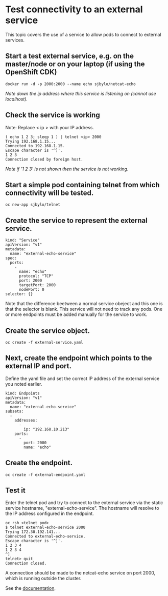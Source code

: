# Test connectivity to an external service

This topic covers the use of a service to allow pods to connect to external services.

## Start a test external service, e.g. on the master/node or on your laptop (if using the OpenShift CDK) 

```
docker run -d -p 2000:2000 --name echo sjbylo/netcat-echo
```
*Note down the ip address where this service is listening on (cannot use localhost).*

## Check the service is working

Note: Replace < ip > with your IP address.

```
( echo 1 2 3; sleep 1 ) | telnet <ip> 2000
Trying 192.168.1.15...
Connected to 192.168.1.15.
Escape character is '^]'.
1 2 3
Connection closed by foreign host.
```
*Note if '1 2 3' is not shown then the service is not working.*

## Start a simple pod containing telnet from which connectivity will be tested.

```
oc new-app sjbylo/telnet
```

## Create the service to represent the external service.

```
kind: "Service"
apiVersion: "v1"
metadata:
  name: "external-echo-service"
spec:
  ports:
    -
      name: "echo"
      protocol: "TCP"
      port: 2000
      targetPort: 2000
      nodePort: 0
selector: {}
```
Note that the difference beetween a normal service obeject and this one is that the selector is blank. This service will not need to track any pods.  One or more endpoints must be added manually for the service to work.

## Create the service object. 

```
oc create -f external-service.yaml
```

## Next, create the endpoint which points to the external IP and port.

Define the yaml file and set the correct IP address of the external service you noted earlier.  

```
kind: Endpoints
apiVersion: "v1"
metadata:
  name: "external-echo-service" 
subsets: 
  -
    addresses:
      -
        ip: "192.168.10.213" 
    ports:
      -
        port: 2000 
        name: "echo"
```

## Create the endpoint. 

```
oc create -f external-endpoint.yaml
```

## Test it

Enter the telnet pod and try to connect to the external service via the static service hostname, "external-echo-service".  The hostname will resolve to the IP address configured in the endpoint. 

```
oc rsh <telnet pod>
$ telnet external-echo-service 2000
Trying 172.30.192.141...
Connected to external-echo-service.
Escape character is '^]'.
1 2 3 4
1 2 3 4
^]
telnet> quit
Connection closed.
```

A connection should be made to the netcat-echo service on port 2000, which is running outside the cluster. 

See the [documentation](https://docs.openshift.com/container-platform/3.5/dev_guide/integrating_external_services.html#using-an-ip-address-and-endpoints).

